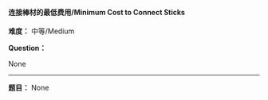 #### 连接棒材的最低费用/Minimum Cost to Connect Sticks
**难度：** 中等/Medium

**Question：** 

None

------

**题目：** 
None
